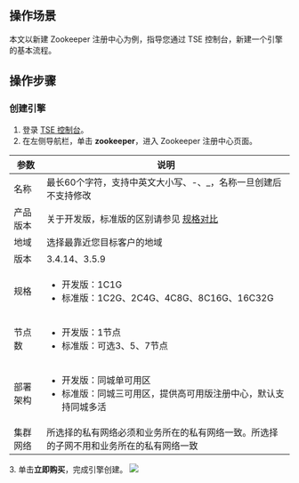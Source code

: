 ## 操作场景
本文以新建 Zookeeper 注册中心为例，指导您通过 TSE 控制台，新建一个引擎的基本流程。


## 操作步骤
### 创建引擎

1. 登录 [TSE 控制台](https://console.cloud.tencent.com/tse)。
2. 在左侧导航栏，单击 **zookeeper**，进入 Zookeeper 注册中心页面。
<table>
<thead>
<tr>
<th>参数</th>
<th>说明</th>
</tr>
</thead>
<tbody><tr>
<td>名称</td>
<td>最长60个字符，支持中英文大小写、-、_，名称一旦创建后不支持修改</td>
</tr>
<tr>
<td>产品版本</td>
<td>关于开发版，标准版的区别请参见 <a href="https://cloud.tencent.com/document/product/1364/70340">规格对比</a></td>
</tr>
<tr>
<td>地域</td>
<td>选择最靠近您目标客户的地域</td>
</tr>
<tr>
<td>版本</td>
<td>3.4.14、3.5.9</td>
</tr>
<tr>
<td>规格</td>
<td><ul><li>开发版：1C1G</li>
<li>标准版：1C2G、2C4G、4C8G、8C16G、16C32G</li></ul></td>
</tr>
<tr>
<td>节点数</td>
<td><ul><li>开发版：1节点</li>
<li>标准版：可选3、5、7节点</li></ul></td>
</tr>
<tr>
<td>部署架构</td>
<td><ul><li>开发版：同城单可用区</li>
<li>标准版：同城三可用区，提供高可用版注册中心，默认支持同城多活</li></ul></td>
</tr>
<tr>
<td>集群网络</td>
<td>所选择的私有网络必须和业务所在的私有网络一致。所选择的子网不用和业务所在的私有网络一致</td>
</tr>
</tbody></table>
3. 单击<b>立即购买</b>，完成引擎创建。
<img src = "https://qcloudimg.tencent-cloud.cn/raw/a4ba92b4362b531bdacff37f34ce4828.jpg">




